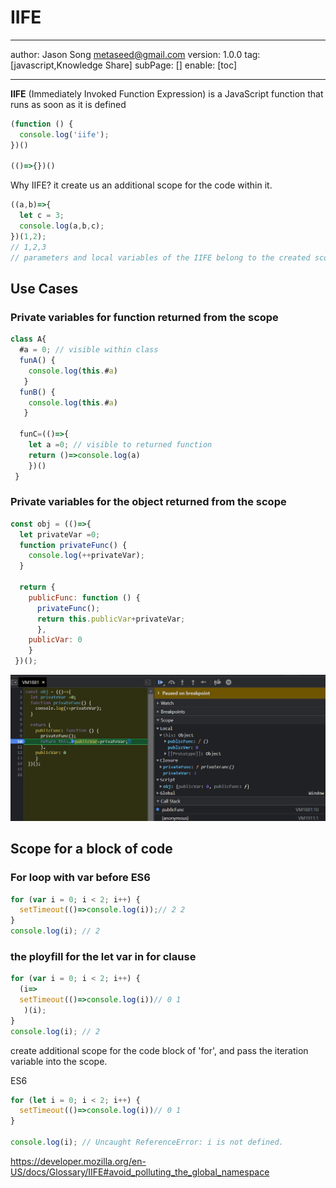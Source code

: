 # IIFE
---
author: Jason Song <metaseed@gmail.com>
version: 1.0.0
tag: [javascript,Knowledge Share]
subPage: []
enable: [toc]

---

**IIFE** (Immediately Invoked Function Expression) is a JavaScript function that runs as soon as it is defined
```js
(function () {
  console.log('iife');
})()

(()=>{})()

```
Why IIFE?
it create us an additional scope for the code within it.
```js
((a,b)=>{
  let c = 3;
  console.log(a,b,c);
})(1,2);
// 1,2,3
// parameters and local variables of the IIFE belong to the created scope.
```

## Use Cases
### Private variables for function returned from the scope
```js
class A{
  #a = 0; // visible within class
  funA() {
    console.log(this.#a)
   }
  funB() {
    console.log(this.#a)
   }
  
  funC=(()=>{
    let a =0; // visible to returned function
    return ()=>console.log(a)
    })()
 }
```
### Private variables for the object returned from the scope
```js
const obj = (()=>{
  let privateVar =0;
  function privateFunc() {
    console.log(++privateVar);
  }
  
  return {
    publicFunc: function () {
      privateFunc();
      return this.publicVar+privateVar;
      },
    publicVar: 0
    }
 })();

```
![](https://raw.githubusercontent.com/metasong/iam-data/master/documents/229/image/20220125T211707183Z-Capture.PNG)
## Scope for a block of code
### For loop with var before ES6
```js
for (var i = 0; i < 2; i++) {
  setTimeout(()=>console.log(i));// 2 2
}
console.log(i); // 2
```
### the ployfill for the let var in for clause
```js
for (var i = 0; i < 2; i++) {
  (i=>
  setTimeout(()=>console.log(i))// 0 1
   )(i);
}
console.log(i); // 2
```
create additional scope for the code block of 'for', and pass the iteration variable into the scope.

ES6
```js
for (let i = 0; i < 2; i++) {
  setTimeout(()=>console.log(i))// 0 1
}

console.log(i); // Uncaught ReferenceError: i is not defined.
```
https://developer.mozilla.org/en-US/docs/Glossary/IIFE#avoid_polluting_the_global_namespace